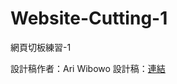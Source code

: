 # Website-Cutting-1
網頁切板練習-1


設計稿作者：Ari Wibowo
設計稿：<a href="https://www.behance.net/gallery/32368903/Free-PSD-One-Page-Web-Design" target="_blank">連結</a>
